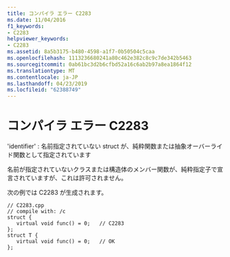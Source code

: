 ```yaml
---
title: コンパイラ エラー C2283
ms.date: 11/04/2016
f1_keywords:
- C2283
helpviewer_keywords:
- C2283
ms.assetid: 8a5b3175-b480-4598-a1f7-0b50504c5caa
ms.openlocfilehash: 1113236680241a80c462e382c8c9c7de342b5463
ms.sourcegitcommit: 0ab61bc3d2b6cfbd52a16c6ab2b97a8ea1864f12
ms.translationtype: MT
ms.contentlocale: ja-JP
ms.lasthandoff: 04/23/2019
ms.locfileid: "62388749"
---
```

# <a name="compiler-error-c2283"></a>コンパイラ エラー C2283

'identifier' : 名前指定されていない struct が、純粋関数または抽象オーバーライド関数として指定されています

名前が指定されていないクラスまたは構造体のメンバー関数が、純粋指定子で宣言されていますが、これは許可されません。

次の例では C2283 が生成されます。

```
// C2283.cpp
// compile with: /c
struct {
   virtual void func() = 0;   // C2283
};
struct T {
   virtual void func() = 0;   // OK
};
```